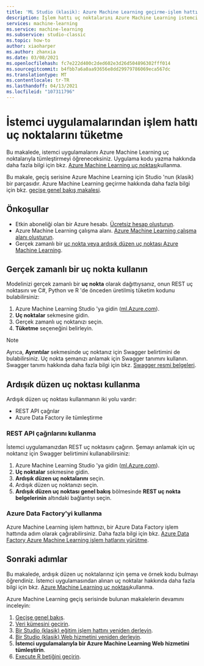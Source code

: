 ```yaml
---
title: 'ML Studio (klasik): Azure Machine Learning geçirme-işlem hattı uç noktalarını kullanma'
description: İşlem hattı uç noktalarını Azure Machine Learning istemci uygulamalarla tümleştirin.
services: machine-learning
ms.service: machine-learning
ms.subservice: studio-classic
ms.topic: how-to
author: xiaoharper
ms.author: zhanxia
ms.date: 03/08/2021
ms.openlocfilehash: fc7e222d400c2ded602e3d26d504896302fff014
ms.sourcegitcommit: b4fbb7a6a0aa93656e8dd29979786069eca567dc
ms.translationtype: MT
ms.contentlocale: tr-TR
ms.lasthandoff: 04/13/2021
ms.locfileid: "107311796"
---
```

# <a name="consume-pipeline-endpoints-from-client-applications"></a>İstemci uygulamalarından işlem hattı uç noktalarını tüketme

Bu makalede, istemci uygulamalarını Azure Machine Learning uç noktalarıyla tümleştirmeyi öğreneceksiniz. Uygulama kodu yazma hakkında daha fazla bilgi için bkz. [Azure Machine Learning uç noktası](../how-to-consume-web-service.md)kullanma.

Bu makale, geçiş serisine Azure Machine Learning için Studio 'nun (klasik) bir parçasıdır. Azure Machine Learning geçirme hakkında daha fazla bilgi için bkz. [geçişe genel bakış makalesi](migrate-overview.md).

## <a name="prerequisites"></a>Önkoşullar

- Etkin aboneliği olan bir Azure hesabı. [Ücretsiz hesap oluşturun](https://azure.microsoft.com/free/?WT.mc_id=A261C142F).
- Azure Machine Learning çalışma alanı. [Azure Machine Learning çalışma alanı oluşturun](../how-to-manage-workspace.md#create-a-workspace).
- Gerçek zamanlı bir [uç nokta veya ardışık düzen uç noktası Azure Machine Learning](migrate-rebuild-web-service.md).


## <a name="consume-a-real-time-endpoint"></a>Gerçek zamanlı bir uç nokta kullanın 

Modelinizi gerçek zamanlı bir **uç nokta** olarak dağıttıysanız, onun REST uç noktasını ve C#, Python ve R 'de önceden üretilmiş tüketim kodunu bulabilirsiniz:

1. Azure Machine Learning Studio 'ya gidin ([ml.Azure.com](https://ml.azure.com)).
1. **Uç noktalar** sekmesine gidin.
1. Gerçek zamanlı uç noktanızı seçin.
1. **Tüketme** seçeneğini belirleyin.

> [!NOTE]
> Ayrıca, **Ayrıntılar** sekmesinde uç noktanız için Swagger belirtimini de bulabilirsiniz. Uç nokta şemanızı anlamak için Swagger tanımını kullanın. Swagger tanımı hakkında daha fazla bilgi için bkz. [Swagger resmi belgeleri](https://swagger.io/docs/specification/2-0/what-is-swagger/).


## <a name="consume-a-pipeline-endpoint"></a>Ardışık düzen uç noktası kullanma

Ardışık düzen uç noktası kullanmanın iki yolu vardır:

- REST API çağrılar
- Azure Data Factory ile tümleştirme

### <a name="use-rest-api-calls"></a>REST API çağrılarını kullanma

İstemci uygulamanızdan REST uç noktasını çağırın. Şemayı anlamak için uç noktanız için Swagger belirtimini kullanabilirsiniz:

1. Azure Machine Learning Studio 'ya gidin ([ml.Azure.com](https://ml.azure.com)).
1. **Uç noktalar** sekmesine gidin.
1. **Ardışık düzen uç noktalarını** seçin.
1. Ardışık düzen uç noktanızı seçin.
1. **Ardışık düzen uç noktası genel bakış** bölmesinde **REST uç nokta belgelerinin** altındaki bağlantıyı seçin.

### <a name="use-azure-data-factory"></a>Azure Data Factory'yi kullanma

Azure Machine Learning işlem hattınızı, bir Azure Data Factory işlem hattında adım olarak çağırabilirsiniz. Daha fazla bilgi için bkz. [Azure Data Factory Azure Machine Learning işlem hatlarını yürütme](../../data-factory/transform-data-machine-learning-service.md).


## <a name="next-steps"></a>Sonraki adımlar

Bu makalede, ardışık düzen uç noktalarınız için şema ve örnek kodu bulmayı öğrendiniz. İstemci uygulamasından alınan uç noktalar hakkında daha fazla bilgi için bkz. [Azure Machine Learning uç noktası](../how-to-consume-web-service.md)kullanma.

Azure Machine Learning geçiş serisinde bulunan makalelerin devamını inceleyin: 
1. [Geçişe genel bakış](migrate-overview.md).
1. [Veri kümesini geçirin](migrate-register-dataset.md).
1. [Bir Studio (klasik) eğitim işlem hattını yeniden derleyin](migrate-rebuild-experiment.md).
1. [Bir Studio (klasik) Web hizmetini yeniden derleyin](migrate-rebuild-web-service.md).
1. **İstemci uygulamalarıyla bir Azure Machine Learning Web hizmetini tümleştirin**.
1. [Execute R betiğini geçirin](migrate-execute-r-script.md).